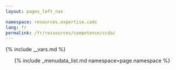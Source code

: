 ```yaml
---
layout: pages_left_nav

namespace: resources.expertise.cadc
lang: fr
permalink: /fr/ressources/competence/ccda/
---
```


{% include __vars.md %}

<!-- Content starts -->

<ul class="list-unstyled">
  {% include _menudata_list.md namespace=page.namespace %}
</ul>

<!-- Content ends -->